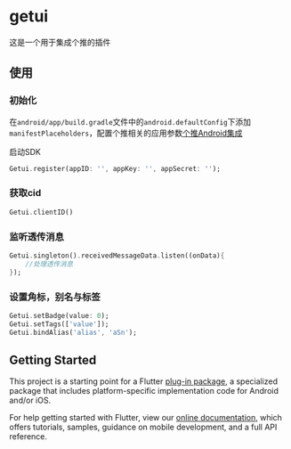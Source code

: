 # getui

这是一个用于集成个推的插件

## 使用

### 初始化

在`android/app/build.gradle`文件中的`android.defaultConfig`下添加`manifestPlaceholders`，配置个推相关的应用参数[个推Android集成](http://docs.getui.com/getui/mobile/android/androidstudio_maven/)

启动SDK

```dart
Getui.register(appID: '', appKey: '', appSecret: '');
```

### 获取cid

```dart
Getui.clientID()
```

### 监听透传消息

```dart
Getui.singleton().receivedMessageData.listen((onData){
    //处理透传消息
});
```

### 设置角标，别名与标签

```dart
Getui.setBadge(value: 0);
Getui.setTags(['value']);
Getui.bindAlias('alias', 'aSn');
```

## Getting Started

This project is a starting point for a Flutter
[plug-in package](https://flutter.io/developing-packages/),
a specialized package that includes platform-specific implementation code for
Android and/or iOS.

For help getting started with Flutter, view our 
[online documentation](https://flutter.io/docs), which offers tutorials, 
samples, guidance on mobile development, and a full API reference.
